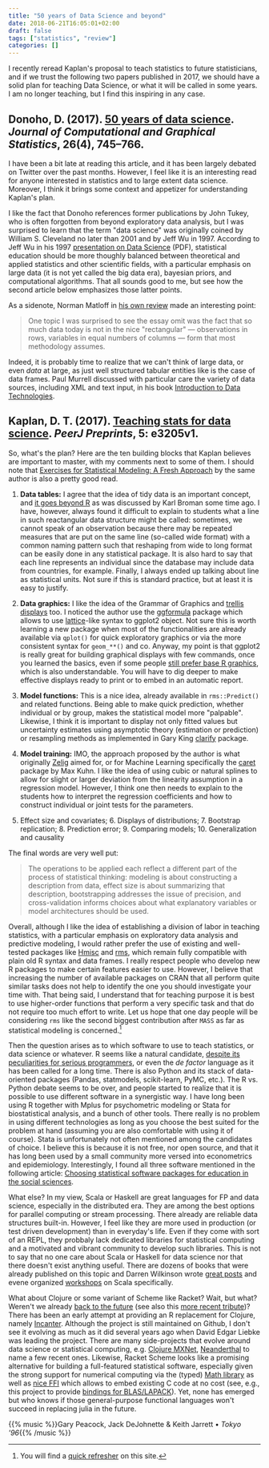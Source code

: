 ```yaml
---
title: "50 years of Data Science and beyond"
date: 2018-06-21T16:05:01+02:00
draft: false
tags: ["statistics", "review"]
categories: []
---
```


I recently reread Kaplan's proposal to teach statistics to future statisticians, and if we trust the following two papers published in 2017, we should have a solid plan for teaching Data Science, or what it will be called in some years. I am no longer teaching, but I find this inspiring in any case.

<!--more-->

## Donoho, D. (2017). [50 years of data science](https://www.tandfonline.com/doi/abs/10.1080/10618600.2017.1384734). _Journal of Computational and Graphical Statistics_, 26(4), 745–766.

I have been a bit late at reading this article, and it has been largely debated on Twitter over the past months. However, I feel like it is an interesting read for anyone interested in statistics and to large extent data science. Moreover, I think it brings some context and appetizer for understanding Kaplan's plan.

I like the fact that Donoho references former publications by John Tukey, who is often forgotten from beyond exploratory data analysis, but I was surprised to learn that the term "data science" was originally coined by William S. Cleveland no later than 2001 and by Jeff Wu in 1997. According to Jeff Wu in his 1997 [presentation on Data Science](http://www.isye.gatech.edu/∼jeffwu/Presentations/datascience.pdf) (PDF), statistical education should be more thoughly balanced between theoretical and applied statistics and other scientific fields, with a particular emphasis on large data (it is not yet called the big data era), bayesian priors, and computational algorithms. That all sounds good to me, but see how the second article below emphasizes those latter points.

As a sidenote, Norman Matloff in [his own review](https://matloff.wordpress.com/2016/01/23/some-comments-on-donahos-50-years-of-data-science/) made an interesting point:

> One topic I was surprised to see the essay omit was the fact that so much data today is not in the nice "rectangular" — observations in rows, variables in equal numbers of columns — form that most methodology assumes.

Indeed, it is probably time to realize that we can't think of large data, or even _data_ at large, as just well structured tabular entities like is the case of data frames. Paul Murrell discussed with particular care the variety of data sources, including XML and text input, in his book [Introduction to Data Technologies](https://www.stat.auckland.ac.nz/~paul/ItDT/).

## Kaplan, D. T. (2017). [Teaching stats for data science](https://peerj.com/preprints/3205/). _PeerJ Preprints_, 5: e3205v1.

So, what's the plan? Here are the ten building blocks that Kaplan believes are important to master, with my comments next to some of them. I should note that [Exercises for Statistical Modeling: A Fresh Approach](http://project-mosaic-books.com/?page_id=13) by the same author is also a pretty good read.

1. **Data tables:** I agree that the idea of tidy data is an important concept, and [it goes beyond R](http://kbroman.org/dataorg/) as was discussed by Karl Broman some time ago. I have, however, always found it difficult to explain to students what a line in such reactangular data structure might be called: sometimes, we cannot speak of an observation because there may be repeated measures that are put on the same line (so-called wide format) with a common naming pattern such that reshaping from wide to long format can be easily done in any statistical package. It is also hard to say that each line represents an individual since the database may include data from countries, for example. Finally, I always ended up talking about line as statistical units. Not sure if this is standard practice, but at least it is easy to justify.

2. **Data graphics:** I like the idea of the Grammar of Graphics and [trellis displays](https://www.albany.edu/acc/courses/acc522fall2007/lecturenotes/trellisdisplay.examples.html) too. I noticed the author use the [ggformula](https://cran.r-project.org/web/packages/ggformula/index.html) package which allows to use [lattice](https://cran.r-project.org/web/packages/lattice/index.html)-like syntax to ggplot2 object. Not sure this is worth learning a new package when most of the functionalities are already available via `qplot()` for quick exploratory graphics or via the more consistent syntax for `geom_**()` and co. Anyway, my point is that ggplot2 is really great for building graphical displays with few commands, once you learned the basics, even if some people [still prefer base R graphics](https://simplystatistics.org/2016/02/11/why-i-dont-use-ggplot2/), which is also understandable. You will have to dig deeper to make effective displays ready to print or to embed in an automatic report.

3. **Model functions:** This is a nice idea, already available in `rms::Predict()` and related functions. Being able to make quick prediction, whether individual or by group, makes the statistical model more "palpable". Likewise, I think it is important to display not only fitted values but uncertainty estimates using asymptotic theory (estimation or prediction) or resampling methods as implemented in Gary King [clarify](https://gking.harvard.edu/clarify) package.

4. **Model training:** IMO, the approach proposed by the author is what originally [Zelig](https://cran.r-project.org) aimed for, or for Machine Learning specifically the [caret](https://cran.r-project.org/web/packages/lattice/index.html) package by Max Kuhn. I like the idea of using cubic or natural splines to allow for slight or larger deviation from the linearity assumption in a regression model. However, I think one then needs to explain to the students how to interpret the regression coefficients and how to construct individual or joint tests for the parameters.

5. Effect size and covariates; 6. Displays of distributions; 7. Bootstrap replication; 8. Prediction error; 9. Comparing models; 10. Generalization and causality

The final words are very well put:

> The operations to be applied each reflect a different part of the process of statistical thinking: modeling is about constructing a description from data, effect size is about summarizing that description, bootstrapping addresses the issue of precision, and cross-validation informs choices about what explanatory variables or model architectures should be used.

Overall, although I like the idea of establishing a division of labor in teaching statistics, with a particular emphasis on exploratory data analysis and predictive modeling, I would rather prefer the use of existing and well-tested packages like [Hmisc](https://cran.r-project.org/web/packages/Hmisc/index.html) and [rms](https://cran.r-project.org/web/packages/rms/index.html), which remain fully compatible with plain old R syntax and data frames. I really respect people who develop new R packages to make certain features easier to use. However, I believe that increasing the number of available packages on CRAN that all perform quite similar tasks does not help to identify the one you should investigate your time with. That being said, I understand that for teaching purpose it is best to use higher-order functions that perform a very specific task and that do not require too much effort to write. Let us hope that one day people will be considering `rms` like the second biggest contribution after `MASS` as far as statistical modeling is concerned.[^1]

Then the question arises as to which software to use to teach statistics, or data science or whatever. R seems like a natural candidate, [despite its peculiarities for serious programmers](https://www.johndcook.com/blog/r_language_for_programmers/), or even the _de factor_ language as it has been called for a long time. There is also Python and its stack of data-oriented packages (Pandas, statmodels, scikit-learn, PyMC, etc.). The R vs. Python debate seems to be over, and people started to realize that it is possible to use different software in a synergistic way. I have long been using R together with Mplus for psychometric modeling or Stata for biostatistical analysis, and a bunch of other tools. There really is no problem in using different technologies as long as you choose the best suited for the problem at hand (assuming you are also comfortable with using it of course). Stata is unfortunately not often mentioned among the candidates of choice. I believe this is because it is not free, nor open source, and that it has long been used by a small community more versed into econometrics and epidemiology. Interestingly, I found all three software mentioned in the following article: [Choosing statistical software packages for education in the social sciences](http://thomasdegraaff.nl/thomas/choosing-statistical-software-package-for-education-in-the-social-sciences/).

What else? In my view, Scala or Haskell are great languages for FP and data science, especially in the distributed era. They are among the best options for parallel computing or stream processing. There already are reliable data structures built-in. However, I feel like they are more used in production (or test driven development) than in everyday's life. Even if they come with sort of an REPL, they probbaly lack dedicated libraries for statistical computing and a motivated and vibrant community to develop such libraries. This is not to say that no one care about Scala or Haskell for data science nor that there doesn't exist anything useful. There are dozens of books that were already published on this topic and Darren Wilkinson wrote [great posts](https://darrenjw.wordpress.com) and evene organized [workshops](https://github.com/darrenjw/scala-course) on Scala specifically.

What about Clojure or some variant of Scheme like Racket? Wait, but what?
Weren't we already [back to the future](https://rd.springer.com/chapter/10.1007%2F978-3-7908-2084-3_2) (see also this [more recent tribute](https://sigma.software/about/media/lisp-back-future-tribute-60th-anniversary))? There has been an early attempt at providing an R replacement for Clojure, namely [Incanter](http://incanter.org). Although the project is still maintained on Github, I don't see it evolving as much as it did several years ago when David Edgar Liebke was leading the project. There are many side-projects that evolve around data science or statistical computing, e.g. [Clojure MXNet](https://github.com/gigasquid/clojure-mxnet), [Neanderthal](https://neanderthal.uncomplicate.org) to name a few recent ones. Likewise, Racket Scheme looks like a promising alternative for building a full-featured statistical software, especially given the strong support for numerical computing via the (typed) [Math library](https://docs.racket-lang.org/math/) as well as [nice FFI](https://docs.racket-lang.org/foreign/index.html) which allows to embed existing C code at no cost (see, e.g., this project to provide [bindings for BLAS/LAPACK](https://github.com/farr/PLT-Racket-Linear-Algebra-Bindings)). Yet, none has emerged but who knows if those general-purpose functional languages won't succeed in replacing julia in the future.

{{% music %}}Gary Peacock, Jack DeJohnette & Keith Jarrett • _Tokyo '96_{{% /music %}}

[^1]: You will find a [quick refresher](/post/hmisc-and-rms/) on this site.

